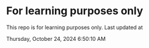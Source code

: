 # For learning purposes only
This repo is for learning purposes only.
Last updated at

Thursday, October 24, 2024 6:50:10 AM

